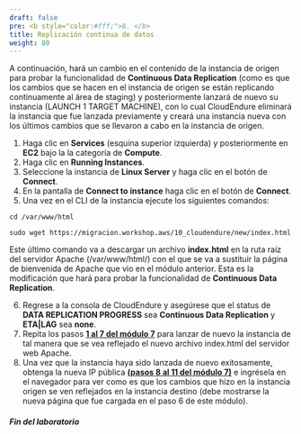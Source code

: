 ```yaml
---
draft: false
pre: <b style="color:#fff;">8. </b>
title: Replicación continua de datos
weight: 80
---
```

A continuación, hará un cambio en el contenido de la instancia de origen para probar la funcionalidad de **Continuous Data Replication** (como es que los cambios que se hacen en el instancia de origen se están replicando continuamente al área de staging) y posteriormente lanzará de nuevo su instancia (LAUNCH 1 TARGET MACHINE), con lo cual CloudEndure eliminará la instancia que fue lanzada previamente y creará una instancia nueva con los últimos cambios que se llevaron a cabo en la instancia de origen.

1. Haga clic en **Services** (esquina superior izquierda) y posteriormente en **EC2** bajo la la categoría de **Compute**.
2. Haga clic en **Running Instances**.
3. Seleccione la instancia de **Linux Server** y haga clic en el botón de **Connect**.
4. En la pantalla de **Connect to instance** haga clic en el botón de **Connect**.
5. Una vez en el CLI de la instancia ejecute los siguientes comandos: 

```
cd /var/www/html
```

```
sudo wget https://migracion.workshop.aws/10_cloudendure/new/index.html
```

Este último comando va a descargar un archivo **index.html** en la ruta raíz del servidor Apache (/var/www/html/) con el que se va a sustituir la página de bienvenida de Apache que vio en el módulo anterior. Esta es la modificación que hará para probar la funcionalidad de **Continuous Data Replication**. 

6. Regrese a la consola de CloudEndure y asegúrese que el status de **DATA REPLICATION PROGRESS** sea **Continuous Data Replication** y **ETA|LAG** sea **none**.
7. Repita los pasos [**1 al 7 del módulo 7**](/10_cloudendure/70_lanzamiento/) para lanzar de nuevo la instancia de tal manera que se vea reflejado el nuevo archivo index.html del servidor web Apache. 
8. Una vez que la instancia haya sido lanzada de nuevo exitosamente, obtenga la nueva IP pública [**(pasos 8 al 11 del módulo 7)**](/10_cloudendure/70_lanzamiento/) e ingrésela en el navegador para ver como es que los cambios que hizo en la instancia origen se ven reflejados en la instancia destino (debe mostrarse la nueva página que fue cargada en el paso 6 de este módulo).

##### Fin del laboratorio